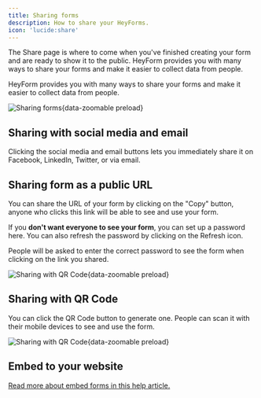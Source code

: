 ```yaml
---
title: Sharing forms
description: How to share your HeyForms.
icon: 'lucide:share'
---
```


The Share page is where to come when you've finished creating your form and are ready to show it to the public.
HeyForm provides you with many ways to share your forms and make it easier to collect data from people.

HeyForm provides you with many ways to share your forms and make it easier to collect data from people.

![Sharing forms](/images/share.png){data-zoomable preload}

## Sharing with social media and email

Clicking the social media and email buttons lets you immediately share it on Facebook, LinkedIn, Twitter, or via email.

## Sharing form as a public URL

You can share the URL of your form by clicking on the "Copy" button, anyone who clicks this link will be able to see and use your form.

If you **don't want everyone to see your form**, you can set up a password here. You can also refresh the password by clicking on the Refresh icon.

People will be asked to enter the correct password to see the form when clicking on the link you shared.

![Sharing with QR Code](/images/share-form-protection.png){data-zoomable preload}

## Sharing with QR Code

You can click the QR Code button to generate one. People can scan it with their mobile devices to see and use the form.

![Sharing with QR Code](/images/share-qrcode.png){data-zoomable preload}

## Embed to your website

[Read more about embed forms in this help article.](/features/embed-your-form)